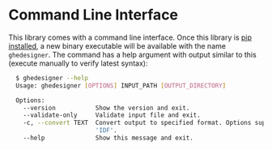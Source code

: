 # Command Line Interface

This library comes with a command line interface. Once this library is [pip installed](index.md#quick-start), a new binary executable will be available with the name `ghedesigner`. The command has a help argument with output similar to this (execute manually to verify latest syntax):
```bash
  $ ghedesigner --help
  Usage: ghedesigner [OPTIONS] INPUT_PATH [OUTPUT_DIRECTORY]

  Options:
    --version           Show the version and exit.
    --validate-only     Validate input file and exit.
    -c, --convert TEXT  Convert output to specified format. Options supported:
                        'IDF'.
    --help              Show this message and exit.
```
